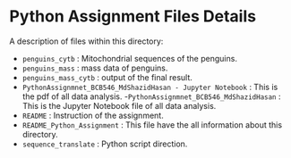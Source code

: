 # Python Assignment Files Details
A description of files within this directory:
- `penguins_cytb` : Mitochondrial sequences of the penguins.
- `penguins_mass` : mass data of penguins.
- `penguins_mass_cytb` : output of the final result.
- `PythonAssignmnet_BCB546_MdShazidHasan - Jupyter Notebook` : This is the pdf of all data analysis.
-`PythonAssignmnet_BCB546_MdShazidHasan` : This is the Jupyter Notebook file of all data analysis.
- `README` : Instruction of the assignment.
- `README_Python_Assignment` : This file have the all information about this directory.
- `sequence_translate` :  Python script direction.